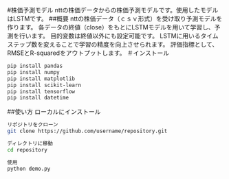 #株価予測モデル
nttの株価データからの株価予測モデルです。使用したモデルはLSTMです。
##概要
nttの株価データ（ｃｓｖ形式）を受け取り予測モデルを作ります。
各データの終値（close）をもとにLSTMモデルを用いて学習し、予測を行います。
目的変数は終値以外にも設定可能です。
LSTMに用いるタイムステップ数を変えることで学習の精度を向上させられます。
評価指標として、RMSEとR-squaredをアウトプットします。
＃インストール
```bash
pip install pandas
pip install numpy
pip install matplotlib
pip install scikit-learn 
pip install tensorflow
pip install datetime
```
##使い方
ローカルにインストール
```bash
リポジトリをクローン
git clone https://github.com/username/repository.git

ディレクトリに移動
cd repository

使用
python demo.py
```

